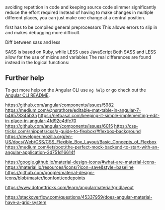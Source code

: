 avoiding repetition in code and keeping source code slimmer
significantly reduce the effort required
Instead of having to make changes in multiple different places, you can just make one change at a central position.

first has to be compiled general preprocessors
This allows errors to slip in and makes debugging more difficult.


Diff between sass and less

SASS is based on Ruby, while LESS uses JavaScript
Both SASS and LESS allow for the use of mixins and variables
The real differences are found instead in the logical functions: 

## Further help

To get more help on the Angular CLI use `ng help` or go check out the [Angular CLI README](https://github.com/angular/angular-cli/blob/master/README.md).

https://github.com/angular/components/issues/5982
https://medium.com/@nsrathore/editable-mat-table-in-angular-7-b46578345b3a
https://netbasal.com/keeping-it-simple-implementing-edit-in-place-in-angular-4fd92c4dfc70
https://github.com/angular/components/issues/6015
https://css-tricks.com/snippets/css/a-guide-to-flexbox/#flexbox-background
https://developer.mozilla.org/en-US/docs/Web/CSS/CSS_Flexible_Box_Layout/Basic_Concepts_of_Flexbox
https://medium.com/letsboot/the-perfect-mock-backend-to-start-with-an-angular-application-3d751d16614f

https://google.github.io/material-design-icons/#what-are-material-icons-
https://material.io/resources/icons/?icon=save&style=baseline
https://github.com/google/material-design-icons/blob/master/iconfont/codepoints

https://www.dotnettricks.com/learn/angularmaterial/gridlayout

https://stackoverflow.com/questions/45337959/does-angular-material-have-a-grid-system
